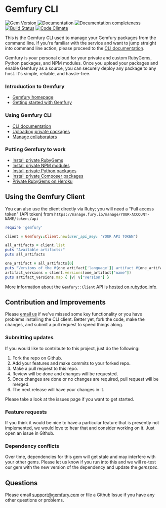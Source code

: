 Gemfury CLI
===========

[![Gem Version](https://badge.fury.io/rb/gemfury.svg)](http://badge.fury.io/rb/gemfury)
[![Documentation](https://img.shields.io/badge/docs-rdoc.info-blue.svg)](http://www.rubydoc.info/gems/gemfury)
[![Documentation completeness](https://inch-ci.org/github/gemfury/gemfury.svg?branch=master)](http://inch-ci.org/github/gemfury/gemfury)
[![Build Status](https://github.com/gemfury/gemfury/actions/workflows/specs.yml/badge.svg?branch=master)](https://github.com/gemfury/gemfury/actions/workflows/specs.yml)
[![Code Climate](https://codeclimate.com/github/gemfury/gemfury/badges/gpa.svg)](https://codeclimate.com/github/gemfury/gemfury)

This is the Gemfury CLI used to manage your Gemfury packages from the command line.  If you're
familiar with the service and want to jump straight into command line action, please proceed to
the [CLI documentation](https://gemfury.com/help/gemfury-cli).

Gemfury is your personal cloud for your private and custom RubyGems, Python packages, and NPM
modules.  Once you upload your packages and enable Gemfury as a source, you can securely deploy
any package to any host. It's simple, reliable, and hassle-free.


### Introduction to Gemfury
* [Gemfury homepage](https://gemfury.com/)
* [Getting started with Gemfury](https://gemfury.com/help/getting-started)

### Using Gemfury CLI
* [CLI documentation](https://gemfury.com/help/gemfury-cli)
* [Uploading private packages](https://gemfury.com/help/gemfury-cli#uploading-packages)
* [Manage collaborators](https://gemfury.com/help/gemfury-cli#collaboration)

### Putting Gemfury to work
* [Install private RubyGems](https://gemfury.com/help/install-gems)
* [Install private NPM modules](https://gemfury.com/help/npm-registry)
* [Install private Python packages](https://gemfury.com/help/pypi-server)
* [Install private Composer packages](https://gemfury.com/help/php-composer-server)
* [Private RubyGems on Heroku](https://gemfury.com/help/private-gems-on-heroku)


## Using the Gemfury Client

You can also use the client directly via Ruby; you will need a "Full access token" (API token) from `https://manage.fury.io/manage/YOUR-ACCOUNT-NAME/tokens/api`

```ruby
require 'gemfury'

client = Gemfury::Client.new(user_api_key: "YOUR API TOKEN")

all_artifacts = client.list
puts "Available artifacts:"
puts all_artifacts

one_artifact = all_artifacts[0]
puts "Versions of the #{one_artifact['language']} artifact #{one_artifact['name']}:"
artifact_versions = client.versions(one_artifact["name"])
puts artifact_versions.map { |v| v["version"] }
```

More information about the `Gemfury::Client` API is [hosted on rubydoc.info](https://rubydoc.info/gems/gemfury/Gemfury/Client).


## Contribution and Improvements

Please [email us](mailto:support@gemfury.com) if we've missed some key functionality or you have problems installing the CLI client.  Better yet, fork the code, make the changes, and submit a pull request to speed things along.

### Submitting updates

If you would like to contribute to this project, just do the following:

1. Fork the repo on Github.
2. Add your features and make commits to your forked repo.
3. Make a pull request to this repo.
4. Review will be done and changes will be requested.
5. Once changes are done or no changes are required, pull request will be merged.
6. The next release will have your changes in it.

Please take a look at the issues page if you want to get started.

### Feature requests

If you think it would be nice to have a particular feature that is presently not implemented, we would love
to hear that and consider working on it.  Just open an issue in Github.

### Dependency conflicts

Over time, dependencies for this gem will get stale and may interfere with your other gems.  Please let us know if you run into this and we will re-test our gem with the new version of the dependency and update the _gemspec_.


## Questions

Please email support@gemfury.com or file a Github Issue if you have any other questions or problems.
